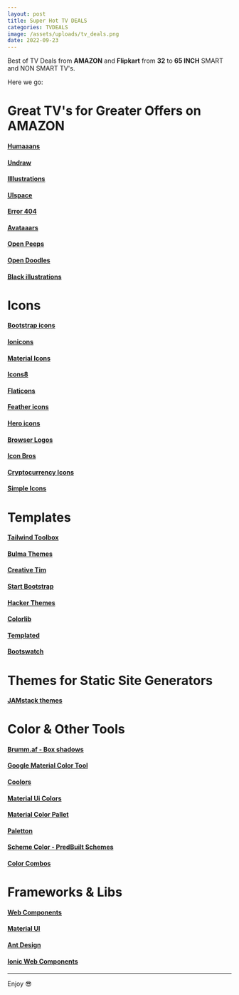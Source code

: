 ```yaml
---
layout: post
title: Super Hot TV DEALS
categories: TVDEALS
image: /assets/uploads/tv_deals.png
date: 2022-09-23
---
```


Best of TV Deals from **AMAZON** and **Flipkart** from  **32**  to **65 INCH** SMART and NON SMART TV's.

Here we go:

# Great TV's for Greater Offers on AMAZON

#### [Humaaans](https://www.humaaans.com/)
#### [Undraw](https://undraw.co/)
#### [Illlustrations](https://illlustrations.co/)
#### [UIspace](https://uispace.net/)
#### [Error 404](https://error404.fun/)
#### [Avataaars](https://avataaars.com/)
#### [Open Peeps](https://www.openpeeps.com/)
#### [Open Doodles](https://www.opendoodles.com/)
#### [Black illustrations](https://www.blackillustrations.com/)

# Icons

#### [Bootstrap icons](https://icons.getbootstrap.com/)
#### [Ionicons](https://ionicons.com/)
#### [Material Icons](https://material.io/resources/icons)
#### [Icons8](https://icons8.com/)
#### [Flaticons](https://www.flaticon.com/)
#### [Feather icons](https://feathericons.com/)
#### [Hero icons](https://heroicons.dev/)
#### [Browser Logos](https://github.com/alrra/browser-logos/)
#### [Icon Bros](https://www.iconbros.com/)
#### [Cryptocurrency Icons](http://cryptoicons.co/)
#### [Simple Icons](https://simpleicons.org/)

# Templates

#### [Tailwind Toolbox](https://www.tailwindtoolbox.com/)
#### [Bulma Themes](https://bulmathemes.com/)
#### [Creative Tim](https://www.creative-tim.com/)
#### [Start Bootstrap](https://startbootstrap.com/)
#### [Hacker Themes](https://hackerthemes.com/)
#### [Colorlib](https://colorlib.com/wp/templates/)
#### [Templated](https://templated.co/)
#### [Bootswatch](https://bootswatch.com/)

# Themes for Static Site Generators

#### [JAMstack themes](https://jamstackthemes.dev/)

# Color & Other Tools

#### [Brumm.af - Box shadows](https://brumm.af/shadows)
#### [Google Material Color Tool](https://material.io/resources/color)
#### [Coolors](https://coolors.co/)
#### [Material Ui Colors](https://www.materialui.co/colors)
#### [Material Color Pallet](https://www.materialpalette.com/colors)
#### [Paletton](https://paletton.com/)
#### [Scheme Color - PredBuilt Schemes](https://www.schemecolor.com/)
#### [Color Combos](https://www.colorcombos.com/)

# Frameworks & Libs

#### [Web Components](https://www.webcomponents.org/)
#### [Material UI](https://material-ui.com/)
#### [Ant Design](https://ant.design/)
#### [Ionic Web Components](https://ionicframework.com/)

---

Enjoy 😎
